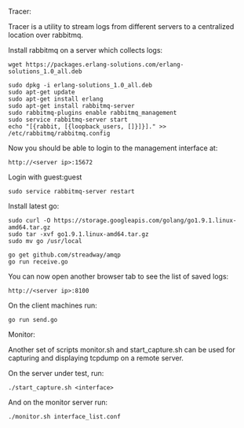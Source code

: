 Tracer:

Tracer is a utility to stream logs from different servers to a
centralized location over rabbitmq.

Install rabbitmq on a server which collects logs:

    wget https://packages.erlang-solutions.com/erlang-solutions_1.0_all.deb
    
    sudo dpkg -i erlang-solutions_1.0_all.deb
    sudo apt-get update
    sudo apt-get install erlang
    sudo apt-get install rabbitmq-server
    sudo rabbitmq-plugins enable rabbitmq_management
    sudo service rabbitmq-server start
    echo "[{rabbit, [{loopback_users, []}]}]." >> /etc/rabbitmq/rabbitmq.config

Now you should be able to login to the management interface at:

    http://<server ip>:15672

Login with guest:guest

    sudo service rabbitmq-server restart

Install latest go:

    sudo curl -O https://storage.googleapis.com/golang/go1.9.1.linux-amd64.tar.gz
    sudo tar -xvf go1.9.1.linux-amd64.tar.gz
    sudo mv go /usr/local

    go get github.com/streadway/amqp
    go run receive.go

You can now open another browser tab to see the list of saved logs:
    
    http://<server ip>:8100

On the client machines run:

    go run send.go

Monitor:

Another set of scripts monitor.sh and start_capture.sh can be used for capturing
and displaying tcpdump on a remote server.

On the server under test, run:

    ./start_capture.sh <interface>

And on the monitor server run:

    ./monitor.sh interface_list.conf

